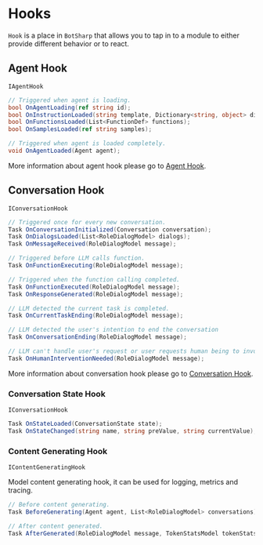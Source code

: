 # Hooks

`Hook` is a place in `BotSharp` that allows you to tap in to a module to either provide different behavior or to react.

## Agent Hook
`IAgentHook`
```csharp
// Triggered when agent is loading.
bool OnAgentLoading(ref string id);
bool OnInstructionLoaded(string template, Dictionary<string, object> dict);
bool OnFunctionsLoaded(List<FunctionDef> functions);
bool OnSamplesLoaded(ref string samples);

// Triggered when agent is loaded completely.
void OnAgentLoaded(Agent agent);
```
More information about agent hook please go to [Agent Hook](../agent/hook.md).

## Conversation Hook
`IConversationHook`
```csharp
// Triggered once for every new conversation.
Task OnConversationInitialized(Conversation conversation);
Task OnDialogsLoaded(List<RoleDialogModel> dialogs);
Task OnMessageReceived(RoleDialogModel message);

// Triggered before LLM calls function.
Task OnFunctionExecuting(RoleDialogModel message);

// Triggered when the function calling completed.
Task OnFunctionExecuted(RoleDialogModel message);
Task OnResponseGenerated(RoleDialogModel message);

// LLM detected the current task is completed.
Task OnCurrentTaskEnding(RoleDialogModel message);

// LLM detected the user's intention to end the conversation
Task OnConversationEnding(RoleDialogModel message);

// LLM can't handle user's request or user requests human being to involve.
Task OnHumanInterventionNeeded(RoleDialogModel message);
```
More information about conversation hook please go to [Conversation Hook](../conversation/hook.md).

### Conversation State Hook
`IConversationHook`
```csharp
Task OnStateLoaded(ConversationState state);
Task OnStateChanged(string name, string preValue, string currentValue);
```

### Content Generating Hook
`IContentGeneratingHook`

Model content generating hook, it can be used for logging, metrics and tracing.
```csharp
// Before content generating.
Task BeforeGenerating(Agent agent, List<RoleDialogModel> conversations);

// After content generated.
Task AfterGenerated(RoleDialogModel message, TokenStatsModel tokenStats);
```